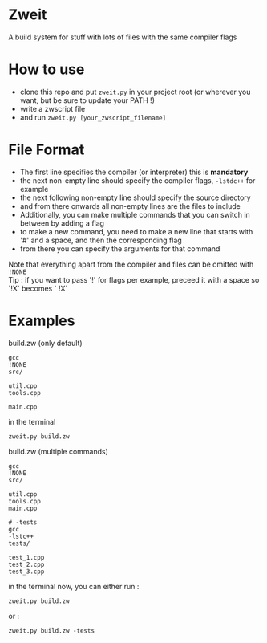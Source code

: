 # Zweit
A build system for stuff with lots of files with the same compiler flags

# How to use

 - clone this repo and put `zweit.py` in your project root (or wherever you want, but be sure to update your PATH !)
 - write a zwscript file
 - and run `zweit.py [your_zwscript_filename]`

# File Format

 * The first line specifies the compiler (or interpreter) this is **mandatory**
 * the next non-empty line should specify the compiler flags, `-lstdc++` for example
 * the next following non-empty line should specify the source directory
 * and from there onwards all non-empty lines are the files to include
 * Additionally, you can make multiple commands that you can switch in between by adding a flag
 * to make a new command, you need to make a new line that starts with '#' and a space, and then the corresponding flag
 * from there you can specify the arguments for that command

Note that everything apart from the compiler and files can be omitted with `!NONE`   
Tip : if you want to pass '!' for flags per example, preceed it with a space so \`!X\` becomes \` !X\`

# Examples

build.zw (only default)
```
gcc
!NONE
src/

util.cpp
tools.cpp

main.cpp
```
in the terminal
```shell
zweit.py build.zw
```

build.zw (multiple commands)
```
gcc
!NONE
src/

util.cpp
tools.cpp
main.cpp

# -tests
gcc
-lstc++
tests/

test_1.cpp
test_2.cpp
test_3.cpp
```
in the terminal now, you can either run :
```shell
zweit.py build.zw
```
or :
```shell
zweit.py build.zw -tests
```
